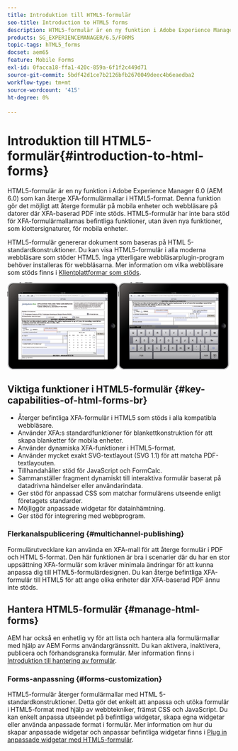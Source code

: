 ```yaml
---
title: Introduktion till HTML5-formulär
seo-title: Introduction to HTML5 forms
description: HTML5-formulär är en ny funktion i Adobe Experience Manager 6.0 (AEM 6.0) som kan återge XFA-formulärmallar i HTML5-format.
products: SG_EXPERIENCEMANAGER/6.5/FORMS
topic-tags: hTML5_forms
docset: aem65
feature: Mobile Forms
exl-id: 0facca18-ffa1-420c-859a-6f1f2c449d71
source-git-commit: 5bdf42d1ce7b2126bfb2670049deec4b6eaedba2
workflow-type: tm+mt
source-wordcount: '415'
ht-degree: 0%

---
```


# Introduktion till HTML5-formulär{#introduction-to-html-forms}

HTML5-formulär är en ny funktion i Adobe Experience Manager 6.0 (AEM 6.0) som kan återge XFA-formulärmallar i HTML5-format. Denna funktion gör det möjligt att återge formulär på mobila enheter och webbläsare på datorer där XFA-baserad PDF inte stöds. HTML5-formulär har inte bara stöd för XFA-formulärmallarnas befintliga funktioner, utan även nya funktioner, som klottersignaturer, för mobila enheter.

HTML5-formulär genererar dokument som baseras på HTML 5-standardkonstruktioner. Du kan visa HTML5-formulär i alla moderna webbläsare som stöder HTML5. Inga ytterligare webbläsarplugin-program behöver installeras för webbläsarna. Mer information om vilka webbläsare som stöds finns i [Klientplattformar som stöds](https://adobe.com/go/learn_aemforms_supportedplatforms_63).

![HTML5 - förhandsgranskning av formulär](do-not-localize/mobile_form_on_an_ipad_date_14.png)

## Viktiga funktioner i HTML5-formulär {#key-capabilities-of-html-forms-br}

* Återger befintliga XFA-formulär i HTML5 som stöds i alla kompatibla webbläsare.
* Använder XFA:s standardfunktioner för blankettkonstruktion för att skapa blanketter för mobila enheter.
* Använder dynamiska XFA-funktioner i HTML5-format.
* Använder mycket exakt SVG-textlayout (SVG 1.1) för att matcha PDF-textlayouten.
* Tillhandahåller stöd för JavaScript och FormCalc.
* Sammanställer fragment dynamiskt till interaktiva formulär baserat på datadrivna händelser eller användarindata.
* Ger stöd för anpassad CSS som matchar formulärens utseende enligt företagets standarder.
* Möjliggör anpassade widgetar för datainhämtning.
* Ger stöd för integrering med webbprogram.

### Flerkanalspublicering {#multichannel-publishing}

Formulärutvecklare kan använda en XFA-mall för att återge formulär i PDF och HTML 5-format. Den här funktionen är bra i scenarier där du har en stor uppsättning XFA-formulär som kräver minimala ändringar för att kunna anpassa dig till HTML5-formulärdesignen. Du kan återge befintliga XFA-formulär till HTML5 för att ange olika enheter där XFA-baserad PDF ännu inte stöds.

## Hantera HTML5-formulär {#manage-html-forms}

AEM har också en enhetlig vy för att lista och hantera alla formulärmallar med hjälp av AEM Forms användargränssnitt. Du kan aktivera, inaktivera, publicera och förhandsgranska formulär. Mer information finns i [Introduktion till hantering av formulär](../../forms/using/introduction-managing-forms.md).

### Forms-anpassning {#forms-customization}

HTML5-formulär återger formulärmallar med HTML 5-standardkonstruktioner. Detta gör det enkelt att anpassa och utöka formulär i HTML5-format med hjälp av webbtekniker, främst CSS och JavaScript. Du kan enkelt anpassa utseendet på befintliga widgetar, skapa egna widgetar eller använda anpassade format i formulär. Mer information om hur du skapar anpassade widgetar och anpassar befintliga widgetar finns i [Plug in anpassade widgetar med HTML5-formulär](../../forms/using/custom-widgets.md).
